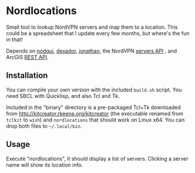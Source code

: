 # Nordlocations

Small tool to lookup NordVPN servers and map them to a location. This could be a spreadsheet that I update every few months, but where's the fun in that!

Depends on [nodgui](https://www.autistici.org/interzona/nodgui.html), [dexador](https://github.com/fukamachi/dexador), [jonathan](https://github.com/Rudolph-Miller/jonathan), the NordVPN [servers API](https://api.nordvpn.com/server) , and ArcGIS [REST API](https://developers.arcgis.com/rest/geocode/api-reference/geocoding-reverse-geocode.htm).


## Installation

You can compile your own version with the included `build.sh` script. You need SBCL with Quicklisp, and also Tcl and Tk.

Included in the "binary" directory is a pre-packaged Tcl+Tk downloaded from http://kitcreator.rkeene.org/kitcreator (the executable renamed from `tclkit` to `wish`) and `nordlocations` that should work on Linux x64. You can drop both files to `~/.local/bin`.

## Usage

Execute "nordlocations", it should display a list of servers. Clicking a server name will show its location info.



